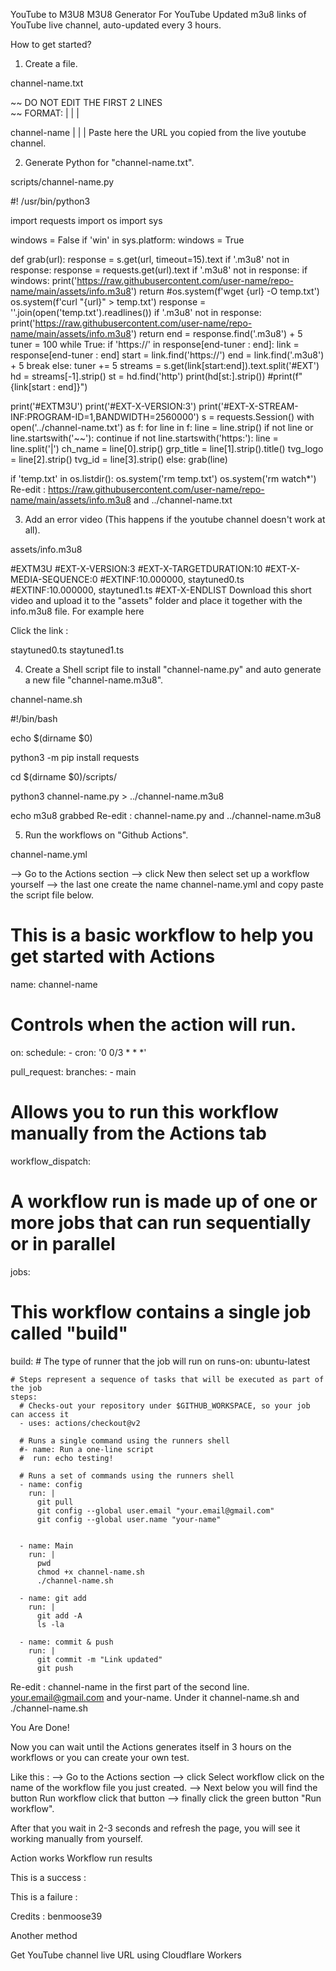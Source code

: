 
YouTube to M3U8
M3U8 Generator For YouTube
Updated m3u8 links of YouTube live channel, auto-updated every 3 hours.

How to get started?

1. Create a file.

channel-name.txt

~~ DO NOT EDIT THE FIRST 2 LINES	
~~ FORMAT: <channel name> | <group name> | <logo> | <tvg-id>


channel-name | | |
Paste here the URL you copied from the live youtube channel.

2. Generate Python for "channel-name.txt".

scripts/channel-name.py

#! /usr/bin/python3

import requests
import os
import sys

windows = False
if 'win' in sys.platform:
    windows = True

def grab(url):
    response = s.get(url, timeout=15).text
    if '.m3u8' not in response:
        response = requests.get(url).text
        if '.m3u8' not in response:
            if windows:
                print('https://raw.githubusercontent.com/user-name/repo-name/main/assets/info.m3u8')
                return
            #os.system(f'wget {url} -O temp.txt')
            os.system(f'curl "{url}" > temp.txt')
            response = ''.join(open('temp.txt').readlines())
            if '.m3u8' not in response:
                print('https://raw.githubusercontent.com/user-name/repo-name/main/assets/info.m3u8')
                return
    end = response.find('.m3u8') + 5
    tuner = 100
    while True:
        if 'https://' in response[end-tuner : end]:
            link = response[end-tuner : end]
            start = link.find('https://')
            end = link.find('.m3u8') + 5
            break
        else:
            tuner += 5
    streams = s.get(link[start:end]).text.split('#EXT')
    hd = streams[-1].strip()
    st = hd.find('http')
    print(hd[st:].strip())
    #print(f"{link[start : end]}")

print('#EXTM3U')
print('#EXT-X-VERSION:3')
print('#EXT-X-STREAM-INF:PROGRAM-ID=1,BANDWIDTH=2560000')
s = requests.Session()
with open('../channel-name.txt') as f:
    for line in f:
        line = line.strip()
        if not line or line.startswith('~~'):
            continue
        if not line.startswith('https:'):
            line = line.split('|')
            ch_name = line[0].strip()
            grp_title = line[1].strip().title()
            tvg_logo = line[2].strip()
            tvg_id = line[3].strip()
        else:
            grab(line)

if 'temp.txt' in os.listdir():
    os.system('rm temp.txt')
    os.system('rm watch*')
Re-edit : https://raw.githubusercontent.com/user-name/repo-name/main/assets/info.m3u8 and ../channel-name.txt


3. Add an error video (This happens if the youtube channel doesn't work at all).

assets/info.m3u8

#EXTM3U
#EXT-X-VERSION:3
#EXT-X-TARGETDURATION:10
#EXT-X-MEDIA-SEQUENCE:0
#EXTINF:10.000000,
staytuned0.ts
#EXTINF:10.000000,
staytuned1.ts
#EXT-X-ENDLIST
Download this short video and upload it to the "assets" folder and place it together with the info.m3u8 file. For example here

Click the link :

staytuned0.ts
staytuned1.ts

4. Create a Shell script file to install "channel-name.py" and auto generate a new file "channel-name.m3u8".

channel-name.sh

#!/bin/bash

echo $(dirname $0)

python3 -m pip install requests

cd $(dirname $0)/scripts/

python3 channel-name.py > ../channel-name.m3u8

echo m3u8 grabbed
Re-edit : channel-name.py and ../channel-name.m3u8


5. Run the workflows on "Github Actions".

channel-name.yml

--> Go to the Actions section --> click New then select set up a workflow yourself --> the last one create the name channel-name.yml and copy paste the script file below.

# This is a basic workflow to help you get started with Actions

name: channel-name

# Controls when the action will run. 
on:
  schedule:
    - cron: '0 0/3 * * *'
    
  pull_request:
    branches:
      - main
  
  # Allows you to run this workflow manually from the Actions tab
  workflow_dispatch:

# A workflow run is made up of one or more jobs that can run sequentially or in parallel
jobs:
  # This workflow contains a single job called "build"
  build:
    # The type of runner that the job will run on
    runs-on: ubuntu-latest

    # Steps represent a sequence of tasks that will be executed as part of the job
    steps:
      # Checks-out your repository under $GITHUB_WORKSPACE, so your job can access it
      - uses: actions/checkout@v2

      # Runs a single command using the runners shell
      #- name: Run a one-line script
      #  run: echo testing!

      # Runs a set of commands using the runners shell 
      - name: config
        run: |
          git pull
          git config --global user.email "your.email@gmail.com"
          git config --global user.name "your-name"
      
      
      - name: Main
        run: |
          pwd
          chmod +x channel-name.sh
          ./channel-name.sh
        
      - name: git add
        run: |
          git add -A
          ls -la 
          
      - name: commit & push
        run: |
          git commit -m "Link updated"
          git push
Re-edit : channel-name in the first part of the second line. your.email@gmail.com and your-name. Under it channel-name.sh and ./channel-name.sh


You Are Done!


Now you can wait until the Actions generates itself in 3 hours on the workflows or you can create your own test.

Like this : --> Go to the Actions section --> click Select workflow click on the name of the workflow file you just created. --> Next below you will find the button Run workflow click that button --> finally click the green button "Run workflow".

After that you wait in 2-3 seconds and refresh the page, you will see it working manually from yourself.


Action works
Workflow run results

This is a success :


This is a failure :



Credits : benmoose39

Another method

Get YouTube channel live URL using Cloudflare Workers

